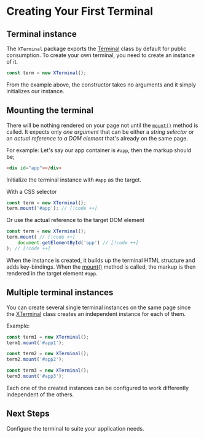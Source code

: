 <script setup>
import BrowserPreview from '../.vitepress/theme/components/BrowserPreview.vue';
</script>

# Creating Your First Terminal

## Terminal instance

The `XTerminal` package exports the [Terminal](../api/index.md) class by default for public consumption.
To create your own terminal, you need to create an instance of it.

```js
const term = new XTerminal();
```

From the example above, the constructor takes no arguments and it simply initializes our instance.

## Mounting the terminal

There will be nothing rendered on your page not until the [`mount()`](../api/index.md) method is called. 
It expects only _one argument_ that can be either a _string selector_ or an _actual reference to a DOM element_ 
that's already on the same page.

For example: Let's say our app container is `#app`, then the markup should be;

```html
<div id="app"></div>
```

Initialize the terminal instance with `#app` as the target.

With a CSS selector

```js
const term = new XTerminal();
term.mount('#app'); // [!code ++]
```

Or use the actual reference to the target DOM element

```js
const term = new XTerminal();
term.mount( // [!code ++]
    document.getElementById('app') // [!code ++]
); // [!code ++]
```

When the instance is created, it builds up the terminal HTML structure and adds key-bindings.
When the [mount()](../api/index.md) method is called, the markup is then rendered in the target element `#app`.

## Multiple terminal instances

You can create several single terminal instances on the same page since the [XTerminal](../api/index.md) class creates an independent instance for each of them.

Example:

```js
const term1 = new XTerminal();
term1.mount('#app1');

const term2 = new XTerminal();
term2.mount('#app2');

const term3 = new XTerminal();
term3.mount('#app3');
```

Each one of the created instances can be configured to work differently independent of the others.

## Next Steps

Configure the terminal to suite your application needs.
